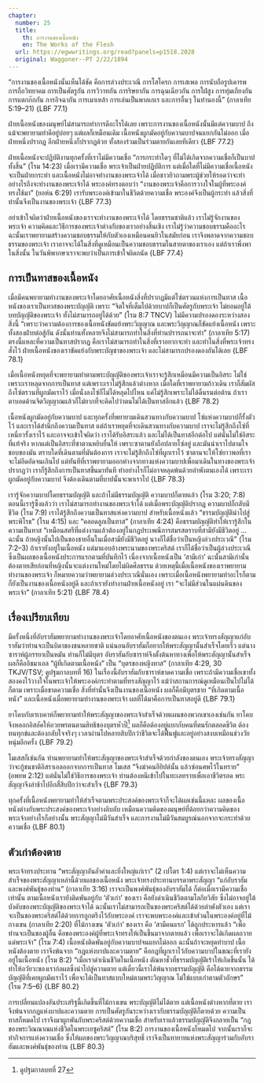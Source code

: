 ```yaml
---
chapter:
  number: 25
  title:
    th: การงานของเนื้อหนัง
    en: The Works of the Flesh
  url: https://egwwritings.org/read?panels=p1518.2028
  original: Waggoner--PT 2/22/1894
---
```


“การงานของเนื้อหนังนั้นเห็นได้ชัด คือการล่วงประเวณี การโสโครก การเสเพล การนับถือรูปเคารพ การถือวิทยาคม การเป็นศัตรูกัน การวิวาทกัน การริษยากัน การฉุนเฉียวกัน การใฝ่สูง การทุ่มเถียงกัน การแตกก๊กกัน การอิจฉากัน การเมาเหล้า การเล่นเป็นพาลเกเร และการอื่นๆ ในทำนองนี้” (กาลาเทีย 5:19–21) {LBF 77.1}

ฝ่ายเนื้อหนังของมนุษย์ไม่สามารถทำการดีอะไรได้เลย เพราะการงานของเนื้อหนังนั้นมีแต่ความบาป ถึงแม้จะพยายามทำดีอยู่บ่อยๆ แต่ผลก็เหมือนเดิม เนื้อหนังผูกมัดอยู่กับความบาปจนแยกกันไม่ออก เมื่อฝ่ายหนึ่งปรากฏ อีกฝ่ายหนึ่งก็ปรากฏด้วย ทั้งสองร่วมเป็นร่วมตายกันเลยทีเดียว {LBF 77.2}

ฝ่ายเนื้อหนังจะปฏิบัติงานทุกครั้งที่เราไม่มีความเชื่อ “การกระทำใดๆ ที่ไม่ได้เกิดจากความเชื่อก็เป็นบาปทั้งสิ้น” (โรม 14:23) เมื่อเรามีความเชื่อ พระเจ้าเป็นฝ่ายปฏิบัติการ แต่เมื่อใดที่ไม่มีความเชื่อเนื้อหนังจะเป็นฝ่ายกระทำ และเนื้อหนังไม่อาจทำงานของพระเจ้าได้ เมื่อชาวยิวถามพระผู้ช่วยให้รอดว่าจะทำอย่างไรถึงจะทำงานของพระเจ้าได้ พระองค์ทรงตอบว่า “งานของพระเจ้าคือการวางใจในผู้ที่พระองค์ทรงใช้มา” (ยอห์น 6:29) เรารับพระองค์เข้ามาในชีวิตด้วยความเชื่อ พระองค์จึงเป็นผู้กระทำ แล้วสิ่งที่ทำนั้นจึงเป็นงานของพระเจ้า {LBF 77.3}

อย่าเข้าใจผิดว่าฝ่ายเนื้อหนังของเราจะทำงานของพระเจ้าได้ โดยธรรมชาติแล้ว เราไม่รู้จักงานของพระเจ้า ความคิดและวิธีการของพระเจ้าต่างกับของเราอย่างสิ้นเชิง เราไม่รู้ว่าความชอบธรรมคืออะไร ฉะนั้นเราพยายามสร้างความชอบธรรมให้กับตัวเองเหมือนคนยิวในสมัยก่อน เราจึงพลาดจากความชอบธรรมของพระเจ้า เราอาจจะได้ในสิ่งที่ดูเหมือนเป็นความชอบธรรมในสายตาของเราเอง แต่ถ้าเราพึ่งพาในสิ่งนั้น ในวันพิพากษาเราจะพบว่าเป็นการเข้าใจผิดถนัด {LBF 77.4}

## การเป็นทาสของเนื้อหนัง

เมื่อมีคนพยายามทำงานของพระเจ้าโดยอาศัยเนื้อหนังสิ่งที่ปรากฏมีแต่โซ่ตรวนแห่งการเป็นทาส เนื้อหนังของเราเป็นทาสของพระบัญญัติ เพราะ “จิตใจที่เต็มไปด้วยบาปก็เป็นศัตรูกับพระเจ้า ไม่ยอมอยู่ใต้บทบัญญัติของพระเจ้า ทั้งไม่สามารถอยู่ได้ด้วย” (โรม 8:7 TNCV) ไม่มีความปรองดองระหว่างสองสิ่งนี้ “เพราะว่าความต้องการของเนื้อหนังขัดแย้งพระวิญญาณ และพระวิญญาณก็ขัดแย้งเนื้อหนัง เพราะทั้งสองฝ่ายต่อสู้กัน ดังนั้นท่านทั้งหลายจึงไม่สามารถทำในสิ่งที่ท่านปรารถนาจะทำ” (กาลาเทีย 5:17) ตรงนี้แหละที่ความเป็นทาสปรากฏ คือเราไม่สามารถทำในสิ่งที่เราอยากจะทำ และทำในสิ่งที่พระเจ้าทรงสั่งไว้ ฝ่ายเนื้อหนังของเราขัดแย้งกับพระบัญชาของพระเจ้า และไม่สามารถปรองดองกันได้เลย {LBF 78.1}

เมื่อเนื้อหนังหยุดที่จะพยายามทำตามพระบัญญัติของพระเจ้าเราจะรู้สึกเหมือนมีความเป็นอิสระ ไม่ใช่เพราะเราหลุดจากการเป็นทาส แต่เพราะเราไม่รู้สึกแล้วต่างหาก เมื่อใดที่เราพยายามก้าวเดิน เราก็สัมผัสถึงโซ่ตรวนที่ผูกมัดเราไว้ เมื่อนั่งลงโซ่ก็ไม่ได้หลุดไปไหน แค่ไม่รู้สึกเพราะไม่ได้ดิ้นรนต่อต้าน ถ้าเราตาบอดด้านจิตวิญญาณแล้วก็ไม่ยากที่จะคิดไปว่าตนไม่ได้เป็นทาสอีกแล้ว {LBF 78.2}

เนื้อหนังผูกมัดอยู่กับความบาป และทุกครั้งที่พยายามเดินสวนทางกับความบาป โซ่แห่งความบาปก็รั้งตัวไว้ และเราได้สำนึกถึงความเป็นทาส แต่ถ้าเราหยุดที่จะเดินสวนทางกับความบาป เราจะไม่รู้สึกถึงโซ่ที่เหนี่ยวรั้งเราไว้ และอาจจะเข้าใจผิดว่า เราได้รับอิสระแล้ว และไม่ได้เป็นทาสอีกต่อไป แต่นั่นไม่ใช่อิสระที่แท้จริง หากแต่เป็นอิสระที่ซาตานหยิบยื่นให้ เพราะซาตานยังถือปลายโซ่อยู่ และมันนำเราไปตามใจชอบของมัน ตราบใดที่เดินตามที่มันต้องการ เราจะไม่รู้สึกถึงโซ่ที่ผูกเราไว้ ซาตานจะให้โซ่ยาวพอที่เราจะไม่อึดอัดจนเกินไป แต่ทันทีที่เราพยายามออกห่างจากทางแห่งความบาปเพื่อมาเดินในทางของพระเจ้าปรากฏว่า เราก็รู้สึกถึงการเป็นทาสขึ้นมาทันที ทำอย่างไรก็ไม่อาจหลุดพ้นด้วยลำพังตนเองได้ เพราะเราผูกมัดอยู่กับความบาป จึงต้องเดินตามที่บาปนั้นจะพาเราไป {LBF 78.3}

เรารู้จักความบาปโดยธรรมบัญญัติ และถ้าไม่มีธรรมบัญญัติ ความบาปก็ตายแล้ว (โรม 3:20; 7:8) ตอนนี้เรารู้ซึ้งแล้วว่า เราไม่สามารถทำงานของพระเจ้าได้ แต่เมื่อพระบัญญัติปรากฏ ความบาปก็กลับมีชีวิต (โรม 7:9) เราได้รู้สึกถึงความเป็นทาสแห่งความบาป สำหรับเนื้อหนังแล้ว “ธรรมบัญญัตินำไปสู่พระพิโรธ” (โรม 4:15) และ “คลอดลูกเป็นทาส” (กาลาเทีย 4:24) คือธรรมบัญญัติทำให้เรารู้สึกในความเป็นทาส “เหมือนสตรีที่แต่งงานแล้วต้องอยู่ในกฎประเพณีการสมรสตราบที่สามียังมีชีวิตอยู่ … ฉะนั้น ถ้าหญิงนั้นไปเป็นของชายอื่นในเมื่อสามียังมีชีวิตอยู่ นางก็ได้ชื่อว่าเป็นหญิงล่วงประเวณี” (โรม 7:2–3) ถ้าเรายังอยู่ในเนื้อหนัง แต่มาแอบอ้างพระนามของพระคริสต์ เราก็ได้ชื่อว่าเป็นผู้ล่วงประเวณี ซึ่งเป็นผลของเนื้อหนังประการแรกตามที่บันทึกไว้ เนื่องจากเนื้อหนังเป็น ‘สามีเก่า’ ฉะนั้นสามีเก่านั้นต้องตายเสียก่อนที่หญิงนั้นจะแต่งงานใหม่โดยไม่ผิดศีลธรรม ด้วยเหตุนี้เมื่อเนื้อหนังของเราพยายามทำงานของพระเจ้า ก็หมายความว่าพยายามล่วงประเวณีนั่นเอง เพราะเมื่อเนื้อหนังพยายามทำอะไรก็ตาม ก็ยังเป็นงานของเนื้อหนังอยู่ดี และถ้าเรายังทำงานฝ่ายเนื้อหนังอยู่ เรา “จะไม่มีส่วนในแผ่นดินของพระเจ้า” (กาลาเทีย 5:21) {LBF 78.4}

## เรื่องเปรียบเทียบ

มีครั้งหนึ่งที่อับราฮัมพยายามทำงานของพระเจ้าโดยอาศัยเนื้อหนังของตนเอง พระเจ้าทรงสัญญาแก่อับราฮัมว่าท่านจะเป็นบิดาของชนหลายชาติ แน่นอนอับราฮัมก็อยากให้พระสัญญานั้นสำเร็จโดยเร็ว แต่นางซาราห์ผู้ภรรยาเป็นหมัน ท่านก็ไม่มีบุตร อับราฮัมกับซาราห์จึงตั้งต้นหาทางเพื่อให้พระสัญญานั้นสำเร็จ ผลก็คืออิชมาเอล “ผู้ที่เกิดตามเนื้อหนัง” เป็น “บุตรของหญิงทาส” (กาลาเทีย 4:29, 30 TKJV/TSV; ดูปฐมกาลบทที่ 16) ในเรื่องนี้อับราฮัมกับซาราห์ขาดความเชื่อ เพราะถ้ามีความเชื่อเขาทั้งสองคงไว้วางใจในพระเจ้าให้พระองค์กระทำตามที่ทรงสัญญาไว้ แม้ว่าสถานการณ์ดูเหมือนเป็นไปไม่ได้ก็ตาม เพราะเมื่อขาดความเชื่อ สิ่งที่ทำนั้นจึงเป็นงานของเนื้อหนัง ผลก็คือมีบุตรชาย “ที่เกิดตามเนื้อหนัง” และเนื้อหนังเมื่อพยายามทำงานของพระเจ้า ผลที่ได้มาคือการเป็นทาสอยู่ดี {LBF 79.1}

ยาโคบกับเรเบคาห์ก็พยายามทำให้พระสัญญาของพระเจ้าสำเร็จด้วยแผนของพวกเขาเองเช่นกัน ยาโคบจึงหลอกอิสอัคให้อวยพรตนตามสิทธิของบุตรหัวปี[^1] ผลก็คือต้องอยู่แยกกับคนที่ตนรักตลอดชีวิต ต้องทนทุกข์และต้องกลับใจจริงๆ เวลาผ่านไปหลายสิบปีกว่าชีวิตจะได้ฟื้นฟูและอยู่อย่างสงบเหมือนช่วงวัยหนุ่มอีกครั้ง {LBF 79.2}

[^1]: ดูปฐมกาลบทที่ 27

โมเสสก็เช่นกัน ท่านพยายามทำให้พระสัญญาของพระเจ้าสำเร็จด้วยกำลังของตนเอง พระเจ้าทรงสัญญาว่าจะกู้ชนชาติอิสราเอลออกจากการเป็นทาส โมเสส “จึงฆ่าคนอียิปต์นั้น แล้วซ่อนศพไว้ในทราย” (อพยพ 2:12) แต่นั่นไม่ใช่วิธีการของพระเจ้า ท่านต้องหนีเข้าไปในทะเลทรายเพื่อเอาชีวิตรอด พระสัญญาจึงล่าช้าไปอีกสี่สิบปีกว่าจะสำเร็จ {LBF 79.3}

ทุกครั้งที่เนื้อหนังพยายามทำให้สำเร็จตามพระประสงค์ของพระเจ้าก็จะได้ผลเช่นนี้แหละ ผลของเนื้อหนังต่างกับพระประสงค์ของพระเจ้าอย่างลิบลับ เหมือนความคิดของมนุษย์ที่ด้อยกว่าความคิดของพระเจ้าอย่างไรก็อย่างนั้น พระสัญญาไม่มีวันสำเร็จ และการงานไม่มีวันสมบูรณ์นอกจากจะกระทำด้วยความเชื่อ {LBF 80.1}

## ตัวเก่าต้องตาย

พระเจ้าทรงประทาน “พระสัญญาอันล้ำค่าและยิ่งใหญ่แก่เรา” (2 เปโตร 1:4) แต่เราจะไม่เห็นความสำเร็จของพระสัญญาเหล่านี้ด้วยผลของเนื้อหนัง พระเจ้าทรงประทานบรรดาพระสัญญา “แก่อับราฮัมและพงศ์พันธุ์ของท่าน” (กาลาเทีย 3:16) เราจะเป็นพงศ์พันธุ์ของอับราฮัมได้ ก็ต่อเมื่อเรามีความเชื่อเท่านั้น ตามเนื้อหนังเรายังติดพันอยู่กับ ‘ตัวเก่า’ ของเรา คือยังดำเนินชีวิตตามโลกียวิสัย ซึ่งไม่อาจอยู่ใต้บังคับของพระบัญญัติของพระเจ้าได้ ฉะนั้นเราไม่สามารถเป็นของพระคริสต์ได้ด้วยลำพังตัวเอง แต่เราจะเป็นของพระคริสต์ได้ด้วยการถูกตรึงไว้กับพระองค์ เราจะพบพระองค์และเข้าส่วนในพระองค์อยู่ที่ไม้กางเขน (กาลาเทีย 2:20) ที่ไม้กางเขน ‘ตัวเก่า’ ของเรา คือ ‘สามีคนแรก’ ได้ถูกประหารแล้ว “เพื่อท่านจะเป็นของผู้อื่น คือของพระองค์ผู้ที่พระเจ้าทรงให้เป็นขึ้นมาจากตายแล้ว เพื่อเราจะได้เกิดผลถวายแด่พระเจ้า” (โรม 7:4) เนื้อหนังติดพันอยู่กับความบาปจนแยกไม่ออก ฉะนั้นถ้าจะหยุดทำบาป เนื้อหนังต้องตาย เราจึงพ้นจาก “กฎแห่งบาปและความตาย” คือกฎที่ผูกเราไว้กับความบาปในขณะที่เรายังอยู่ในเนื้อหนัง (โรม 8:2) “เมื่อเราดำเนินชีวิตในเนื้อหนัง ตัณหาชั่วที่ธรรมบัญญัติเร้าให้เกิดขึ้นนั้น ได้ทำให้อวัยวะของเราก่อผลซึ่งนำไปสู่ความตาย แต่เดี๋ยวนี้เราได้พ้นจากธรรมบัญญัติ คือได้ตายจากธรรมบัญญัติที่เคยผูกมัดเราไว้ เพื่อจะได้เป็นทาสแบบใหม่ตามพระวิญญาณ ไม่ใช่แบบเก่าตามตัวอักษร” (โรม 7:5–6) {LBF 80.2}

การเปลี่ยนแปลงอันประเสริฐนี้เกิดขึ้นที่ไม้กางเขน พระบัญญัติไม่ได้ตาย แต่เนื้อหนังต่างหากที่ตาย เราจึงพ้นจากกฎแห่งบาปและความตาย การเป็นศัตรูกันระหว่างเรากับธรรมบัญญัติก็ตายด้วย ความเป็นทาสก็หมดไป เราจึงมาผูกพันกับพระคริสต์ด้วยความเชื่อ สำหรับเราแล้วธรรมบัญญัติจึงกลายเป็น “กฎของพระวิณณาณแห่งชีวิตในพระเยซูคริสต์” (โรม 8:2) การงานของเนื้อหนังก็หมดไป จากนั้นเราก็จะทำกิจการแห่งความเชื่อ ซึ่งให้ผลของพระวิญญาณบริสุทธิ์ เราจึงเป็นทายาทแห่งพระสัญญาร่วมกับอับราฮัมและพงศ์พันธุ์ของท่าน {LBF 80.3}
